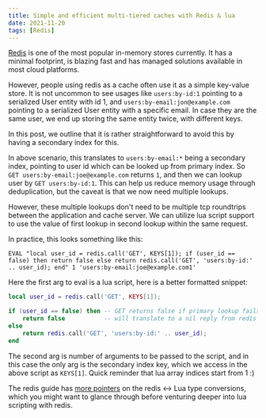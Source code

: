 ```yaml
---
title: Simple and efficient multi-tiered caches with Redis & lua
date: 2021-11-20
tags: [Redis]
---
```


[Redis](https://redis.io/) is one of the most popular in-memory stores currently. It has a minimal footprint, is blazing fast and has managed solutions available in most cloud platforms.

However, people using redis as a cache often use it as a simple key-value store. It is not uncommon to see usages like `users:by-id:1` pointing to a serialized User entity with id 1, and `users:by-email:jon@example.com` pointing to a serialized User entity with a specific email. In case they are the same user, we end up storing the same entity twice, with different keys.

In this post, we outline that it is rather straightforward to avoid this by having a secondary index for this. 

In above scenario, this translates to `users:by-email:*` being a secondary index, pointing to user id which can be looked up from primary index. So `GET users:by-email:joe@example.com` returns `1`, and then we can lookup user by `GET users:by-id:1`. This can help us reduce memory usage through deduplication, but the caveat is that we now need multiple lookups. 

However, these multiple lookups don't need to be multiple tcp roundtrips between the application and cache server. We can utilize lua script support to use the value of first lookup in second lookup within the same request.

In practice, this looks something like this:

```
EVAL "local user_id = redis.call('GET', KEYS[1]); if (user_id == false) then return false else return redis.call('GET', 'users:by-id:' .. user_id); end" 1 'users:by-email:joe@example.com1'
```

Here the first arg to eval is a lua script, here is a better formatted snippet: 

```lua
local user_id = redis.call('GET', KEYS[1]);

if (user_id == false) then -- GET returns false if primary lookup fails
    return false           -- will translate to a nil reply from redis
else 
    return redis.call('GET', 'users:by-id:' .. user_id); 
end
```

The second arg is number of arguments to be passed to the script, and in this case the only arg is the secondary index key, which we access in the above script as `KEYS[1]`. Quick reminder that lua array indices start from 1 :)

The redis guide has [more pointers](https://redis.io/commands/eval#conversion-between-lua-and-redis-data-types) on the redis <-> Lua type conversions, which you might want to glance through before venturing deeper into lua scripting with redis.
